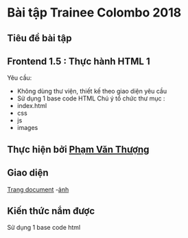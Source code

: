 # **Bài tập Trainee Colombo 2018**
## Tiêu đề bài tập
## **Frontend 1.5 : Thực hành HTML 1**
Yêu cầu: 
- Không dùng thư viện, thiết kế theo giao diện yêu cầu
- Sử dụng 1 base code HTML
 Chú ý tổ chức thư mục :
- index.html
- css
- js
- images
## Thực hiện bởi [Phạm Văn Thượng](https://github.com/thuongphv2312)
## Giao diện
[Trang document]( https://thuongphv2312.github.io/Frontent-1.5/index.html)
-[ảnh](https://daumarauxanh97.github.io/Frontent-1.5/tinyone-1.png)
## Kiến thức nắm được

Sử dụng 1 base code html